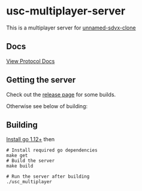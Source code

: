 # usc-multiplayer-server

This is a multiplayer server for [unnamed-sdvx-clone](https://github.com/Drewol/unnamed-sdvx-clone)

## Docs 
[View Protocol Docs](https://itszn.github.io/usc-multiplayer-server/server.html)

## Getting the server

Check out the [release page](https://github.com/itszn/usc-multiplayer-server/releases) for some builds.

Otherwise see below of building:

## Building
[Install go 1.12+](https://golang.org/doc/install) then
```
# Install required go dependencies
make get
# Build the server
make build

# Run the server after building
./usc_multiplayer
```
